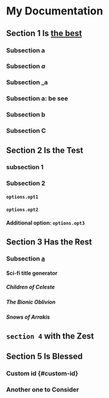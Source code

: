 # My Documentation

## Section 1 Is [the best](https://google.com)

### Subsection a

### Subsection *a*

### Subsection \_a

### Subsection a: be see

### Subsection b

### Subsection C

## Section 2 Is the Test

### subsection 1

### Subsection 2

#### `options.opt1`

#### `options.opt2`

#### Additional option: `options.opt3`

## Section 3 Has the Rest

### Subsection [a][1]

#### Sci-fi title generator

##### Children of Celeste

##### The Bionic Oblivion

##### Snows of Arrakis

## `section 4` with the Zest

## Section 5 Is Blessed

### Custom id {#custom-id}

### Another one to Consider

[1]: https://www.youtube.com/watch?v=dFs4yX4V7NQ
